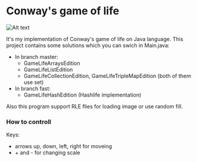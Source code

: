 # Conway's game of life  

![Alt text](https://upload.wikimedia.org/wikipedia/commons/e/e5/Gospers_glider_gun.gif "Glider gun")

It's my implementation of Conway's game of life on Java language. This project contains some solutions which you can swich in Main.java:
* In branch master:
    * GameLifeArraysEdition 
    * GameLifeListEdition
    * GameLifeCollectionEdition, GameLifeTripleMapEdition (both of them use set)
* In branch fast:
    * GameLifeHashEdition (Hashlife implementation)

Also this program support RLE flies for loading image or use random fill. 

### How to controll  
Keys:
* arrows up, down, left, right for moveing
* \+ and - for changing scale
